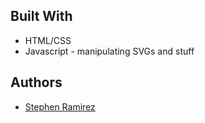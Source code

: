 ## Built With

* HTML/CSS
* Javascript - manipulating SVGs and stuff


## Authors

* [Stephen Ramirez](http://ramirs.com)
